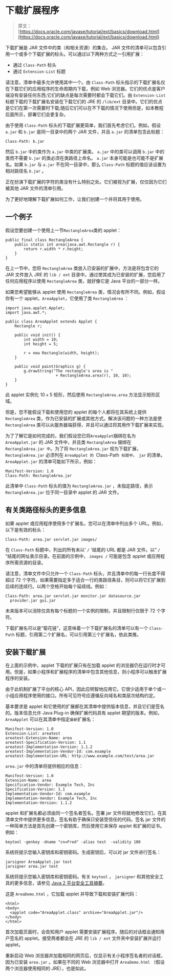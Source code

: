 # 下载扩展程序

> 原文： [https://docs.oracle.com/javase/tutorial/ext/basics/download.html](https://docs.oracle.com/javase/tutorial/ext/basics/download.html)

下载扩展是 JAR 文件中的类（和相关资源）的集合。 JAR 文件的清单可以包含引用一个或多个下载扩展的标头。可以通过以下两种方式之一引用扩展：

*   通过 `Class-Path` 标头
*   通过 `Extension-List` 标题

请注意，清单中最多允许使用其中一个。由 `Class-Path` 标头指示的下载扩展名仅在下载它们的应用程序的生命周期内下载，例如 Web 浏览器。它们的优点是客户端没有安装任何东西;它们的缺点是每次需要时都会下载它们。由 `Extension-List` 标题下载的下载扩展名安装在下载它们的 JRE 的 `/lib/ext` 目录中。它们的优点是它们在第一次需要时下载;随后它们可以在不下载的情况下使用但是，如本教程后面所示，部署它们会更复杂。

由于使用 `Class-Path` 标头的下载扩展更简单，我们首先考虑它们。例如，假设 `a.jar` 和 `b.jar` 是同一目录中的两个 JAR 文件，并且 `a.jar` 的清单包含此标题：

```
Class-Path: b.jar

```

然后 `b.jar` 中的类作为 `a.jar` 中类的扩展类。 `a.jar` 中的类可以调用 `b.jar` 中的类而不需要 `b.jar` 的类必须在类路径上命名。 `a.jar` 本身可能是也可能不是扩展名。如果 `b.jar` 与 `a.jar` 不在同一目录中，那么 `Class-Path` 标题的值应该设置为相对路径名 `b.jar` 。

正在扮演下载扩展的字符的类没有什么特别之处。它们被视为扩展，仅仅因为它们被其他 JAR 文件的清单引用。

为了更好地理解下载扩展如何工作，让我们创建一个并将其用于使用。

## 一个例子

假设您要创建一个使用上一节`RectangleArea`类的 applet：

```
public final class RectangleArea {  
    public static int area(java.awt.Rectangle r) {
        return r.width * r.height;
    }
}

```

在上一节中，您将 `RectangleArea` 类放入已安装的扩展中，方法是将包含它的 JAR 文件放入 JRE 的 `lib / ext` 目录中。通过使其成为已安装的扩展，您启用了任何应用程序以使用 `RectangleArea` 类，就好像它是 Java 平台的一部分一样。

如果您希望能够从 applet 使用 `RectangleArea` 类，情况会有所不同。例如，假设你有一个 applet，`AreaApplet`，它使用了类 `RectangleArea` ：

```
import java.applet.Applet;
import java.awt.*;

public class AreaApplet extends Applet {
    Rectangle r;

    public void init() {    
        int width = 10;
        int height = 5;

        r = new Rectangle(width, height);
    }

    public void paint(Graphics g) {
        g.drawString("The rectangle's area is " 
                      + RectangleArea.area(r), 10, 10);
    }
}

```

此 applet 实例化 10 `x` 5 矩形，然后使用 `RectangleArea.area` 方法显示矩形区域。

但是，您不能假设下载和使用您的 applet 的每个人都将在其系统上提供 `RectangleArea` 类，作为已安装的扩展或其他方式。解决该问题的一种方法是使 `RectangleArea` 类可以从服务器端获得，并且可以通过将其用作下载扩展来实现。

为了了解它是如何完成的，我们假设您已将`AreaApplet`捆绑在名为 `AreaApplet.jar` 的 JAR 文件中，并且类 `RectangleArea` 捆绑在 `RectangleArea.jar 中`。为了将 `RectangleArea.jar` 视为下载扩展， `RectangleArea.jar` 必须列在 `AreaApplet 的 `Class-Path` 标题中。 jar` 的清单。 `AreaApplet.jar` 的清单可能如下所示，例如：

```
Manifest-Version: 1.0
Class-Path: RectangleArea.jar

```

此清单中 `Class-Path` 标头的值为 `RectangleArea.jar` ，未指定路径，表示 `RectangleArea.jar` 位于同一目录中 applet 的 JAR 文件。

## 有关类路径标头的更多信息

如果 applet 或应用程序使用多个扩展名，您可以在清单中列出多个 URL。例如，以下是有效的标头：

```
Class-Path: area.jar servlet.jar images/

```

在 `Class-Path` 标题中，列出的所有未以' `/` '结尾的 URL 都是 JAR 文件。以“ `/` ”结尾的网址表示目录。在前面的示例中， `images /` 可能是包含 applet 或应用程序所需资源的目录。

请注意，清单文件中只允许一个 `Class-Path` 标头，并且清单中的每一行长度不得超过 72 个字符。如果需要指定多于适合一行的类路径条目，则可以将它们扩展到后续的连续行。以两个空格开始每个延续线。例如：

```
Class-Path: area.jar servlet.jar monitor.jar datasource.jar
  provider.jar gui.jar

```

未来版本可以消除仅具有每个标题的一个实例的限制，并且限制行仅限于 72 个字符。

下载扩展名可以是“菊花链”，这意味着一个下载扩展名的清单可以有一个 `Class-Path` 标题，引用第二个扩展名，可以引用第三个扩展名，依此类推。

## 安装下载扩展

在上面的示例中，applet 下载的扩展只有在加载 applet 的浏览器仍在运行时才可用。但是，如果小程序和扩展程序的清单中包含其他信息，则小程序可以触发扩展程序的安装。

由于此机制扩展了平台的核心 API，因此应明智地应用它。它很少适用于单个或一小组应用程序使用的接口。所有可见符号应遵循反向域名和类层次结构约定。

基本要求是 applet 和它使用的扩展都在其清单中提供版本信息，并且它们是签名的。版本信息允许 Java Plug-in 确保扩展代码具有 applet 期望的版本。例如， `AreaApplet` 可以在其清单中指定`最新`扩展名：

```
Manifest-Version: 1.0
Extension-List: areatest
areatest-Extension-Name: area
areatest-Specification-Version: 1.1
areatest-Implementation-Version: 1.1.2
areatest-Implementation-Vendor-Id: com.example
areatest-Implementation-URL: http://www.example.com/test/area.jar

```

`area.jar` 中的清单将提供相应的信息：

```
Manifest-Version: 1.0
Extension-Name: area
Specification-Vendor: Example Tech, Inc
Specification-Version: 1.1
Implementation-Vendor-Id: com.example
Implementation-Vendor: Example Tech, Inc
Implementation-Version: 1.1.2

```

applet 和扩展名都必须由同一个签名者签名。签署 jar 文件将就地修改它们，在其清单文件中提供更多信息。签名有助于确保只安装受信任的代码。签名 jar 文件的一种简单方法是首先创建一个密钥库，然后使用它来保存 applet 和扩展的证书。例如：

```
keytool -genkey -dname "cn=Fred" -alias test  -validity 180

```

系统将提示您输入密钥库和密钥密码。生成密钥后，可以对 jar 文件进行签名：

```
jarsigner AreaApplet.jar test
jarsigner area.jar test

```

系统将提示您输入密钥库和密钥密码。有关 `keytool` ， `jarsigner` 和其他安全工具的更多信息，请参见 [Java 2 平台安全工具摘要](https://docs.oracle.com/javase/8/docs/technotes/guides/security/SecurityToolsSummary.html)。

这是 `AreaDemo.html` ，它加载 applet 并导致下载和安装扩展代码：

```
<html>
<body>
  <applet code="AreaApplet.class" archive="AreaApplet.jar"/>
</body>
</html>

```

首次加载页面时，会告知用户 applet 需要安装扩展程序。随后的对话框会通知用户签名的 applet。接受两者都会在 JRE 的 `lib / ext` 文件夹中安装扩展并运行 applet。

重新启动 Web 浏览器并加载相同的网页后，仅显示有关小程序签名者的对话框，因为已安装 `area.jar` 。如果在不同的 Web 浏览器中打开 `AreaDemo.html` （假设两个浏览器使用相同的 JRE），也是如此。